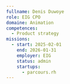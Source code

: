 ```yaml
---
fullname: Denis Duwoye
role: EIG CPO
domaine: Animation
competences:
  - Product strategy
missions:
  - start: 2025-02-01
    end: 2026-01-31
    employer: EIG
    status: admin
    startups:
      - parcours.rh
---
```

